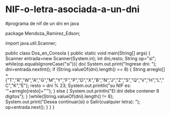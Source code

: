 # NIF-o-letra-asociada-a-un-dni
#programa de nif de un dni en java


package Mendoza_Ramirez_Edson;

import java.util.Scanner;

public class Dos_en_Consola {
    public static void main(String[] args) {
       Scanner entrada=new Scanner(System.in);
       int dni,resto;
       String op="si";
       while(op.equalsIgnoreCase("si")){
       do{
            System.out.print("Ingrese dni: ");
             dni=entrada.nextInt();
            if (String.valueOf(dni).length() == 8) {
                String arreglo[] = {"T","R","W","A","G","M","Y","F","P","D","X","B","N","J","Z","S","Q","V","H","L","C","K","E"};
                resto = dni % 23;
                System.out.println("su NIF es: '"+arreglo[resto]+"'");
            } else {
                System.out.println("El dni debe contener 8 digitos");
            }
    }while(String.valueOf(dni).length() != 8);
           System.out.print("Desea continuar(si) o Salir(cualquier letra): ");
           op=entrada.next();
    }
    } 
}
